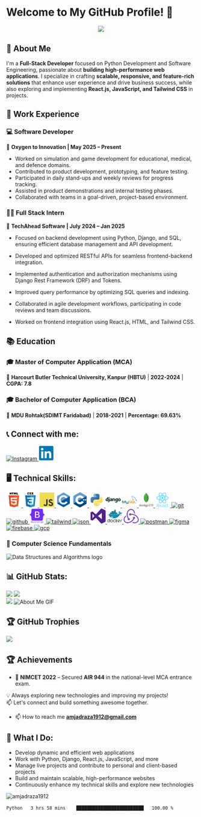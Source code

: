 # Welcome to My GitHub Profile! 👋



<p align="center">
    <img src="https://readme-typing-svg.herokuapp.com?color=E22FE4&width=380&height=28&lines=Hi👋+I'm+Md+Amjad+Raza..;Nice+To+Meet+You+....&center=true"></a></p>

    
## 👋 About Me 
I'm a **Full-Stack Developer** focused on Python Development and Software Engineering, passionate about **building high-performance web applications**. I specialize in crafting **scalable, responsive, and feature-rich solutions** that enhance user experience and drive business success, while also exploring and implementing **React.js, JavaScript, and Tailwind CSS** in projects.

## 💼 Work Experience
### 💻 Software Developer
📍 **Oxygen to Innovation | May 2025 – Present**

 - Worked on simulation and game development for educational, medical, and defence domains.
 - Contributed to product development, prototyping, and feature testing.
 - Participated in daily stand-ups and weekly reviews for progress tracking.
 - Assisted in product demonstrations and internal testing phases.
 - Collaborated with teams in a goal-driven, project-based environment.

### 🧑‍💻 Full Stack Intern
📍 **TechAhead Software | July 2024 – Jan 2025**
 - Focused on backend development using Python, Django, and SQL, ensuring efficient database management and API development.

 - Developed and optimized RESTful APIs for seamless frontend-backend integration.
 - Implemented authentication and authorization mechanisms using Django Rest Framework (DRF) and Tokens.
 - Improved query performance by optimizing SQL queries and indexing.
 - Collaborated in agile development workflows, participating in code reviews and team discussions.
 - Worked on frontend integration using React.js, HTML, and Tailwind CSS.

## 📚 Education

### 🎓 Master of Computer Application (MCA)  
📍 **Harcourt Butler Technical University, Kanpur (HBTU)** | **2022-2024** | **CGPA: 7.8**  

### 🎓 Bachelor of Computer Application (BCA)  
📍 **MDU Rohtak(SDIMT Faridabad)** | **2018-2021** | **Percentage: 69.63%**  


##  📞 Connect with me:

<p align="left">
<a href="https://www.instagram.com/raza_amjad786" target="_blank" rel="noreferrer">
    <img src="https://cdn.jsdelivr.net/npm/simple-icons@v10/icons/instagram.svg" alt="Instagram" width="40" height="40"/>
</a>
<a href="https://www.linkedin.com/in/your_username" target="_blank" rel="noreferrer">
    <img src="https://raw.githubusercontent.com/devicons/devicon/master/icons/linkedin/linkedin-original.svg" alt="LinkedIn" width="40" height="40"/>
</a>
</p>

## 🖥️ Technical Skills:

<p align="left">
  <a href="https://www.w3schools.com/html/" target="_blank" rel="noreferrer">
    <img src="https://raw.githubusercontent.com/devicons/devicon/master/icons/html5/html5-original-wordmark.svg" alt="html5" width="40" height="40"/>
  </a>
  <a href="https://www.w3schools.com/css/" target="_blank" rel="noreferrer">
    <img src="https://raw.githubusercontent.com/devicons/devicon/master/icons/css3/css3-original-wordmark.svg" alt="css3" width="40" height="40"/>
  </a>
<a href="https://www.javascript.com/" target="_blank" rel="noreferrer">
    <img src="https://raw.githubusercontent.com/devicons/devicon/master/icons/javascript/javascript-original.svg" alt="javascript" width="40" height="40"/>
</a>
  <a href="https://www.w3schools.com/c/" target="_blank" rel="noreferrer">
    <img src="https://raw.githubusercontent.com/devicons/devicon/master/icons/c/c-original.svg" alt="c" width="40" height="40"/>
</a>
  <a href="https://www.w3schools.com/cpp/" target="_blank" rel="noreferrer">
    <img src="https://raw.githubusercontent.com/devicons/devicon/master/icons/cplusplus/cplusplus-original.svg" alt="cplusplus" width="40" height="40"/>
  </a>
  <a href="https://www.python.org" target="_blank" rel="noreferrer">
    <img src="https://raw.githubusercontent.com/devicons/devicon/master/icons/python/python-original.svg" alt="python" width="40" height="40"/>
  </a>
  <a href="https://www.djangoproject.com/" target="_blank" rel="noreferrer">
    <img src="https://raw.githubusercontent.com/devicons/devicon/master/icons/django/django-plain-wordmark.svg" alt="django" width="40" height="40"/>
</a>
  <a href="https://www.mysql.com/" target="_blank" rel="noreferrer">
    <img src="https://raw.githubusercontent.com/devicons/devicon/master/icons/mysql/mysql-original-wordmark.svg" alt="mysql" width="40" height="40"/>
  </a>
  <a href="https://www.mongodb.com/" target="_blank" rel="noreferrer">
    <img src="https://raw.githubusercontent.com/devicons/devicon/master/icons/mongodb/mongodb-original-wordmark.svg" alt="mongodb" width="40" height="40"/>
  </a>
  <a href="https://reactjs.org/" target="_blank" rel="noreferrer">
    <img src="https://raw.githubusercontent.com/devicons/devicon/master/icons/react/react-original-wordmark.svg" alt="react" width="40" height="40"/>
  </a>
  <a href="https://git-scm.com/" target="_blank" rel="noreferrer">
    <img src="https://www.vectorlogo.zone/logos/git-scm/git-scm-icon.svg" alt="git" width="40" height="40"/>
  </a>
  <a href="https://www.github.com" target="_blank" rel="noreferrer">
    <img src="https://www.vectorlogo.zone/logos/github/github-icon.svg" alt="github" width="40" height="40"/>
  </a>
  <a href="https://getbootstrap.com" target="_blank" rel="noreferrer">
    <img src="https://raw.githubusercontent.com/devicons/devicon/master/icons/bootstrap/bootstrap-plain-wordmark.svg" alt="bootstrap" width="40" height="40"/>
  </a>
  <a href="https://tailwindcss.com/" target="_blank" rel="noreferrer">
    <img src="https://www.vectorlogo.zone/logos/tailwindcss/tailwindcss-icon.svg" alt="tailwind" width="40" height="40"/>
  </a>
  <a href="https://www.json.org/" target="_blank" rel="noreferrer">
    <img src="https://www.vectorlogo.zone/logos/json/json-icon.svg" alt="json" width="40" height="40"/>
  </a>
  <a href="https://code.visualstudio.com/" target="_blank" rel="noreferrer">
    <img src="https://raw.githubusercontent.com/devicons/devicon/master/icons/visualstudio/visualstudio-plain.svg" alt="vscode" width="40" height="40"/>
  </a>
  <a href="https://www.docker.com/" target="_blank" rel="noreferrer">
    <img src="https://raw.githubusercontent.com/devicons/devicon/master/icons/docker/docker-original-wordmark.svg" alt="docker" width="40" height="40"/>
  </a>
  <a href="https://redux.js.org" target="_blank" rel="noreferrer">
    <img src="https://raw.githubusercontent.com/devicons/devicon/master/icons/redux/redux-original.svg" alt="redux" width="40" height="40"/>
  </a>
  <a href="https://www.getpostman.com/" target="_blank" rel="noreferrer">
    <img src="https://www.vectorlogo.zone/logos/getpostman/getpostman-icon.svg" alt="postman" width="40" height="40"/>
  </a>
  <a href="https://www.figma.com/" target="_blank" rel="noreferrer">
    <img src="https://www.vectorlogo.zone/logos/figma/figma-icon.svg" alt="figma" width="40" height="40"/>
  </a>
  <a href="https://firebase.google.com/" target="_blank" rel="noreferrer">
    <img src="https://www.vectorlogo.zone/logos/firebase/firebase-icon.svg" alt="firebase" width="40" height="40"/>
  </a>
  <a href="https://cloud.google.com" target="_blank" rel="noreferrer">
    <img src="https://www.vectorlogo.zone/logos/google_cloud/google_cloud-icon.svg" alt="gcp" width="40" height="40"/>
  </a>
</p>

 ### 🔹 Computer Science Fundamentals  
<div align="left">
  <img src="https://img.shields.io/static/v1?message=Data+Structures+&+Algorithms&logo=algorithms&label=&color=FF6F00&logoColor=white&labelColor=&style=for-the-badge" height="35" alt="Data Structures and Algorithms logo" />
</div>


## 📊 GitHub Stats:

![](https://github-readme-stats.vercel.app/api/top-langs/?username=amjadraza19&theme=radical&border=false&include_all_commits=true&count_private=true&layout=compact)
![](https://github-readme-stats.vercel.app/api?username=amjadraza19&theme=radical&_border=false&include_all_commits=true&count_private=true)<br/>
![](https://github-readme-streak-stats.herokuapp.com/?user=amjadraza19&theme=radical&hide_border=false)
<img src="https://github.com/7oSkaaa/7oSkaaa/blob/main/Images/about_me.gif?raw=true" alt="About Me GIF" width="180px">
<br/>

## 🏆 GitHub Trophies

![](https://github-profile-trophy.vercel.app/?username=amjadraza19&theme=radical&no-frame=false&no-bg=true&margin-w=4)

## 🏆 Achievements  

- 🎯 **NIMCET 2022** – Secured **AIR 944** in the national-level MCA entrance exam.


💡 Always exploring new technologies and improving my projects!  
📫 Let's connect and build something awesome together.  
- 📫 How to reach me **amjadraza1912@gmail.com**


## 🚀 What I Do:
- Develop dynamic and efficient web applications
- Work with Python, Django, React.js, JavaScript, and more
- Manage live projects and contribute to personal and client-based projects
- Build and maintain scalable, high-performance websites
- Continuously enhance my technical skills and explore new technologies


<p align="left"> <img src="https://komarev.com/ghpvc/?username=amjadraza19&label=Profile%20views&color=0e75b6&style=flat" alt="amjadraza1912" /> </p>

<!--START_SECTION:waka-->

```text
Python   3 hrs 58 mins    █████████████████████████   100.00 %
```

<!--END_SECTION:waka-->

